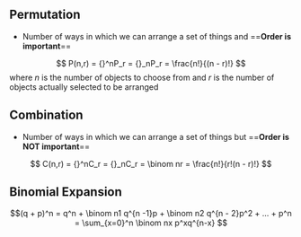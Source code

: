 ## Permutation
- Number of ways in which we can arrange a set of things and ==**Order is important**==

$$ P(n,r) = {}^nP_r = {}_nP_r = \frac{n!}{(n - r)!} $$
where $n$ is the number of objects to choose from and $r$ is the number of objects actually selected to be arranged

## Combination
- Number of ways in which we can arrange a set of things but ==**Order is NOT important**==

$$ C(n,r) = {}^nC_r = {}_nC_r = \binom nr = \frac{n!}{r!(n - r)!} $$

## Binomial Expansion
$$(q + p)^n = q^n + \binom n1 q^{n -1}p + \binom n2 q^{n - 2}p^2 + ... + p^n = \sum_{x=0}^n \binom nx p^xq^{n-x} $$

